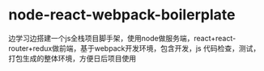 # node-react-webpack-boilerplate
边学习边搭建一个js全栈项目脚手架，使用node做服务端，react+react-router+redux做前端，基于webpack开发环境，包含开发，js 代码检查，测试，打包生成的整体环境，方便日后项目使用
